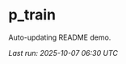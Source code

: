 # p_train

Auto-updating README demo.

<!--START_SECTION:status-->
_Last run: 2025-10-07 06:30 UTC_
<!--END_SECTION:status-->
































































































































































































































































































































































































































































































































































































































































































































































































































































































































































































































































































































